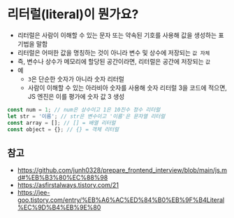 # 리터럴(literal)이 뭔가요?

- 리터럴은 사람이 이해할 수 있는 문자 또는 약속된 기호를 사용해 값을 생성하는 표기법을 말함
- 리터럴은 어떠한 값을 명칭하는 것이 아니라 변수 및 상수에 저장되는 ```값 자체```
- 즉, 변수나 상수가 메모리에 할당된 공간이라면, 리터럴은 공간에 저장되는 ```값```
- 예
   - ```3```은 단순한 숫자가 아니라 숫자 리터럴
   - 사람이 이해할 수 있는 아라비아 숫자를 사용해 숫자 리터럴 3을 코드에 적으면, JS 엔진은 이를 평가에 숫자 값 3 생성
```javascript
const num = 1; // num은 상수이고 1은 10진수 정수 리터럴
let str = '이름'; // str은 변수이고 '이름'은 문자열 리터럴
const array = []; // [] = 배열 리터럴
const object = {}; // {} = 객체 리터럴
```

## 참고
- https://github.com/junh0328/prepare_frontend_interview/blob/main/js.md#%EB%B3%80%EC%88%98
- https://asfirstalways.tistory.com/21
- https://jee-goo.tistory.com/entry/%EB%A6%AC%ED%84%B0%EB%9F%B4Literal%EC%9D%B4%EB%9E%80

